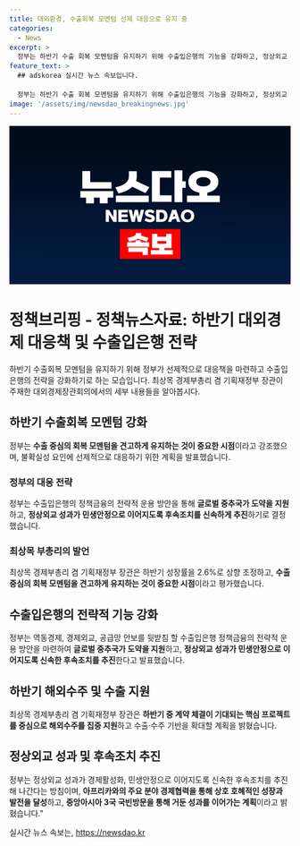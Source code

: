```yaml
---
title: 대외환경, 수출회복 모멘텀 선제 대응으로 유지 중
categories:
  - News
excerpt: >
  정부는 하반기 수출 회복 모멘텀을 유지하기 위해 수출입은행의 기능을 강화하고, 정상외교 성과를 민생안정으로 이어지도록 후속조치를 추진한다. 최상목 부총리는 수출이 지속적으로 증가하고 있으며, 대외 환경의 불확실성에 대비하기 위해 정책역량을 집중할 것이라고 밝혔다. 이를 위해 수출입은행의 정책금융을 운용하고, 글로벌 중추국가 도약을 지원하는 등 다양한 방안을 모색하고 있다. 또한, 정상외교 성과가 경제활성화와 민생안정으로 이어지도록 후속조치를 신속히 추진할 예정이다.
feature_text: >
  ## adskorea 실시간 뉴스 속보입니다.

  정부는 하반기 수출 회복 모멘텀을 유지하기 위해 수출입은행의 기능을 강화하고, 정상외교 성과를 민생안정으로 이어지도록 후속조치를 추진한다. 최상목 부총리는 수출이 지속적으로 증가하고 있으며, 대외 환경의 불확실성에 대비하기 위해 정책역량을 집중할 것이라고 밝혔다. 이를 위해 수출입은행의 정책금융을 운용하고, 글로벌 중추국가 도약을 지원하는 등 다양한 방안을 모색하고 있다. 또한, 정상외교 성과가 경제활성화와 민생안정으로 이어지도록 후속조치를 신속히 추진할 예정이다.
image: '/assets/img/newsdao_breakingnews.jpg'
---
```


<p><img src="/assets/img/newsdao_breakingnews.jpg" alt="adskorea 속보" /></p>

<h1 data-ke-size="size26">정책브리핑 - 정책뉴스자료: 하반기 대외경제 대응책 및 수출입은행 전략</h1>

<p data-ke-size="size16">하반기 수출회복 모멘텀을 유지하기 위해 정부가 선제적으로 대응책을 마련하고 수출입은행의 전략을 강화하기로 하는 모습입니다. 최상목 경제부총리 겸 기획재정부 장관이 주재한 대외경제장관회의에서의 세부 내용들을 알아봅시다.</p>

<h2 data-ke-size="size22">하반기 수출회복 모멘텀 강화</h2>

<p data-ke-size="size16">정부는 <b>수출 중심의 회복 모멘텀을 견고하게 유지하는 것이 중요한 시점</b>이라고 강조했으며, 불확실성 요인에 선제적으로 대응하기 위한 계획을 발표했습니다.</p>

<h3 data-ke-size="size20">정부의 대응 전략</h3>

<p data-ke-size="size16">정부는 수출입은행의 정책금융의 전략적 운용 방안을 통해 <b>글로벌 중추국가 도약을 지원</b>하고, <b>정상외교 성과가 민생안정으로 이어지도록 후속조치를 신속하게 추진</b>하기로 결정했습니다.</p>

<h3 data-ke-size="size20">최상목 부총리의 발언</h3>

<p data-ke-size="size16">최상목 경제부총리 겸 기획재정부 장관은 하반기 성장률을 2.6%로 상향 조정하고, <b>수출 중심의 회복 모멘텀을 견고하게 유지하는 것이 중요한 시점</b>이라고 평가했습니다.</p>

<h2 data-ke-size="size22">수출입은행의 전략적 기능 강화</h2>

<p data-ke-size="size16">정부는 역동경제, 경제외교, 공급망 안보를 뒷받침 할 수출입은행 정책금융의 전략적 운용 방안을 마련하여 <b>글로벌 중추국가 도약을 지원</b>하고, <b>정상외교 성과가 민생안정으로 이어지도록 신속한 후속조치를 추진</b>한다고 발표했습니다.</p>

<h2 data-ke-size="size22">하반기 해외수주 및 수출 지원</h2>

<p data-ke-size="size16">최상목 경제부총리 겸 기획재정부 장관은 <b>하반기 중 계약 체결이 기대되는 핵심 프로젝트를 중심으로 해외수주를 집중 지원</b>하고 수출·수주 기반을 확대할 계획을 밝혔습니다.</p>

<h2 data-ke-size="size22">정상외교 성과 및 후속조치 추진</h2>

<p data-ke-size="size16">정부는 정상외교 성과가 경제활성화, 민생안정으로 이어지도록 신속한 후속조치를 추진해 나간다는 방침이며, <b>아프리카와의 주요 분야 경제협력을 통해 상호 호혜적인 성장과 발전을 달성</b>하고, <b>중앙아시아 3국 국빈방문을 통해 거둔 성과를 이어가는 계획</b>이라고 밝혔습니다."</p>
실시간 뉴스 속보는, <a href="https://newsdao.kr" rel="dofollow">https://newsdao.kr</a>


